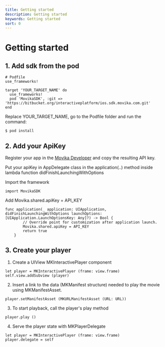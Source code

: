 ```yaml
---
title: Getting started
description: Getting started
keywords: Getting started
sort: 0
---
```


# Getting started

## 1. Add sdk from the pod

```
# Podfile
use_frameworks!

target 'YOUR_TARGET_NAME' do
  use_frameworks!
  pod 'MovikaSDK', :git => 'https://bitbucket.org/interactiveplatform/ios.sdk.movika.com.git'
end

```

Replace YOUR_TARGET_NAME, go to the Podfile folder and run the command:

```
$ pod install
```

## 2. Add your ApiKey

Register your app in the [Movika Developer](https://developer.movika.com) and copy the resulting API key.

Put your apiKey in AppDelegate class in the application(..) method inside lambda function didFinishLaunchingWithOptions

Import the framework

```
import MovikaSDK
```

Add Movika.shared.apiKey = API_KEY

```
func application(_ application: UIApplication, didFinishLaunchingWithOptions launchOptions: [UIApplication.LaunchOptionsKey: Any]?) -> Bool {
        // Override point for customization after application launch.
        Movika.shared.apiKey = API_KEY
        return true
    }
```

## 3. Create your player

1. Create a UIView MKInteractivePlayer component

```
let player = MKInteractivePlayer (frame: view.frame)
self.view.addSubview (player)
```
   
2. Insert a link to the data (MKManifest structure) needed to play the movie using MKManifestAsset.

```
player.setManifestAsset (MKURLManifestAsset (URL: URL))
```

3. To start playback, call the player's play method

```
player.play ()
```

4. Serve the player state with MKPlayerDelegate
```
let player = MKInteractivePlayer (frame: view.frame)
player.delegate = self
```